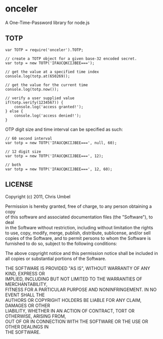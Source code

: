 
onceler
=======

A One-Time-Password library for node.js

TOTP
----
    var TOTP = require('onceler').TOTP;
    
    // create a TOTP object for a given base-32 encoded secret.
    var totp = new TOTP('IFAUCQKCIJBEE===');
    
    // get the value at a specified time index
    console.log(totp.at(650269));
    
    // get the value for the current time
    console.log(totp.now());
    
    // verify a user supplied value
    if(totp.verify(1234567)) {
        console.log('access granted!');
    } else {
        console.log('access denied!');
    }
    
OTP digit size and time interval can be specified as such:

    // 60 second interval
    var totp = new TOTP('IFAUCQKCIJBEE===', null, 60);
    
    // 12 digit size
    var totp = new TOTP('IFAUCQKCIJBEE===', 12);

    // both
    var totp = new TOTP('IFAUCQKCIJBEE===', 12, 60);

LICENSE
-------

Copyright (c) 2011, Chris Umbel                                                 
                                                                                
Permission is hereby granted, free of charge, to any person obtaining a copy    
of this software and associated documentation files (the "Software"), to deal   
in the Software without restriction, including without limitation the rights    
to use, copy, modify, merge, publish, distribute, sublicense, and/or sell       
copies of the Software, and to permit persons to whom the Software is           
furnished to do so, subject to the following conditions:                        
                                                                                
The above copyright notice and this permission notice shall be included in      
all copies or substantial portions of the Software.                             
                                                                                
THE SOFTWARE IS PROVIDED "AS IS", WITHOUT WARRANTY OF ANY KIND, EXPRESS OR      
IMPLIED, INCLUDING BUT NOT LIMITED TO THE WARRANTIES OF MERCHANTABILITY,        
FITNESS FOR A PARTICULAR PURPOSE AND NONINFRINGEMENT. IN NO EVENT SHALL THE     
AUTHORS OR COPYRIGHT HOLDERS BE LIABLE FOR ANY CLAIM, DAMAGES OR OTHER          
LIABILITY, WHETHER IN AN ACTION OF CONTRACT, TORT OR OTHERWISE, ARISING FROM,   
OUT OF OR IN CONNECTION WITH THE SOFTWARE OR THE USE OR OTHER DEALINGS IN       
THE SOFTWARE.   